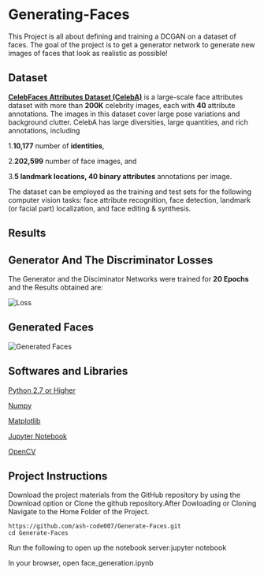 # Generating-Faces
This Project is all about defining and training a DCGAN on a dataset of faces. The goal of the project is to get a generator network to generate new images of faces that look as realistic as possible!

<h2> Dataset </h2> 

<b>[CelebFaces Attributes Dataset (CelebA)](http://mmlab.ie.cuhk.edu.hk/projects/CelebA.html)</b> is a large-scale face attributes dataset with more than <b>200K</b> celebrity images, each with <b>40</b> attribute annotations. The images in this dataset cover large pose variations and background clutter. CelebA has large diversities, large quantities, and rich annotations, including

1.<b>10,177</b> number of <b>identities</b>,

2.<b>202,599</b> number of </b>face images</b>, and

3.<b>5 landmark locations, 40 binary attributes</b> annotations per image.

The dataset can be employed as the training and test sets for the following computer vision tasks: face attribute recognition, face detection, landmark (or facial part) localization, and face editing & synthesis.

<h2>Results</h2>

<h2>Generator And The Discriminator Losses</h2>

The Generator and the Disciminator Networks were trained for <b>20 Epochs</b> and the Results obtained are:

![Loss](https://github.com/ash-code007/Generating-Faces/blob/tree/master/Results/Losses.png)

<h2> Generated Faces </h2>

![Generated Faces](https://github.com/ash-code007/Generating-Faces/blob/tree/master/Results/Generated%20Images.png)

<h2>Softwares and Libraries</h2>

[Python 2.7 or Higher](https://www.python.org/downloads/)

[Numpy](https://pypi.org/project/numpy/)

[Matplotlib](https://pypi.org/project/matplotlib/)

[Jupyter Notebook](https://jupyter.org/install)

[OpenCV](https://opencv.org/)

<h2>Project Instructions</h2>

Download the project materials from the GitHub repository by using the Download  option or Clone the github repository.After Dowloading or Cloning Navigate to the Home Folder of the Project.

```
https://github.com/ash-code007/Generate-Faces.git
cd Generate-Faces
```
Run the following to open up the notebook server:jupyter notebook

In your browser, open face_generation.ipynb




